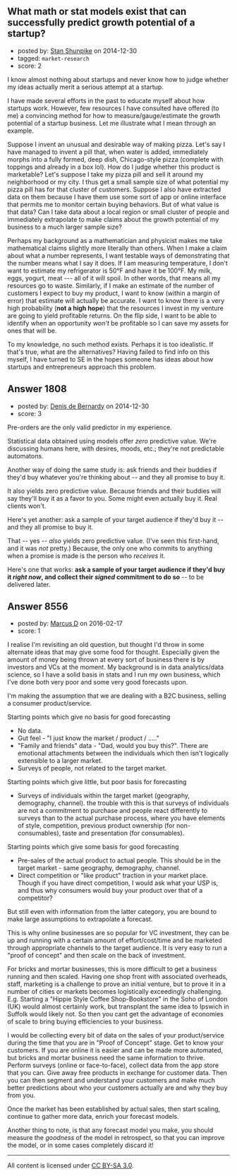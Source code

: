 ## What math or stat models exist that can successfully predict growth potential of a startup?

- posted by: [Stan Shunpike](https://stackexchange.com/users/5251115/stan-shunpike) on 2014-12-30
- tagged: `market-research`
- score: 2

I know almost nothing about startups and never know how to judge whether my ideas actually merit a serious attempt at a startup.  

I have made several efforts in the past to educate myself about how startups work. However, few resources I have consulted have offered (to me) a convincing method for how to measure/gauge/estimate the growth potential of a startup business. Let me illustrate what I mean through an example.  

Suppose I invent an unusual and desirable way of making pizza. Let's say I have managed to invent a pill that, when water is added, immediately morphs into a fully formed, deep dish, Chicago-style pizza (complete with toppings and already in a box lol). How do I judge whether this product is marketable? Let's suppose I take my pizza pill and sell it around my neighborhood or my city. I thus get a small sample size of what potential my pizza pill has for that cluster of customers. Suppose I also have extracted data on them because I have them use some sort of app or online interface that permits me to monitor certain buying behaviors. But of what value is that data? Can I take data about a local region or small cluster of people and immediately extrapolate to make claims about the growth potential of my business to a much larger sample size? 


Perhaps my background as a mathematician and physicist makes me take mathematical claims slightly more literally than others. When I make a claim about what a number represents, I want testable ways of demonstrating that the number means what I say it does. If I am measuring temperature, I don't want to estimate my refrigerator is 50°F and have it be 100°F. My milk, eggs, yogurt, meat --- all of it will spoil. In other words, that means all my resources go to waste. Similarly, if I make an estimate of the number of customers I expect to buy my product, I want to know (within a margin of error) that estimate will actually be accurate. I want to know there is a very high probability (**not a high hope**) that the resources I invest in my venture are going to yield profitable returns. On the flip side, I want to be able to identify when an opportunity *won't* be profitable so I can save my assets for ones that will be. 

To my knowledge, no such method exists. Perhaps it is too idealistic. If that's true, what are the alternatives? Having failed to find info on this myself, I have turned to SE in the hopes someone has ideas about how startups and entrepreneurs approach this problem. 


## Answer 1808

- posted by: [Denis de Bernardy](https://stackexchange.com/users/182468/denis-de-bernardy) on 2014-12-30
- score: 3

Pre-orders are the only valid predictor in my experience.

Statistical data obtained using models offer *zero* predictive value. We're discussing humans here, with desires, moods, etc.; they're not predictable automatons.

Another way of doing the same study is: ask friends and their buddies if they'd buy whatever you're thinking about -- and they all promise to buy it.

It also yields zero predictive value. Because friends and their buddies will say they'll buy it as a favor to you. Some might even actually buy it. Real clients won't.

Here's yet another: ask a sample of your target audience if they'd buy it -- and they all promise to buy it.

That -- yes -- *also* yields zero predictive value. (I've seen this first-hand, and it was *not* pretty.) Because, the only one who commits to anything when a promise is made is the person who *receives* it.

Here's one that works: **ask a sample of your target audience if they'd buy it *right now*, and collect their *signed* commitment to do so** -- to be delivered later.


## Answer 8556

- posted by: [Marcus D](https://stackexchange.com/users/258531/marcus-d) on 2016-02-17
- score: 1

I realise I'm revisiting an old question, but thought I'd throw in some alternate ideas that may give some food for thought. Especially given the amount of money being thrown at every sort of business there is by investors and VCs at the moment. My background is in data analytics/data science, so I have a solid basis in stats and I run my own business, which I've done both very poor and some very good forecasts upon.

I'm making the assumption that we are dealing with a B2C business, selling a consumer product/service.

Starting points which give no basis for good forecasting

 - No data.
 - Gut feel - "I just know the market / product / ....."
 - "Family and friends" data - "Dad, would you buy this?". There are emotional attachments between the individuals which then isn't logically extensible to a larger market.
 - Surveys of people, not related to the target market.

Starting points which give little, but poor basis for forecasting

 - Surveys of individuals within the target market (geography, demography, channel). the trouble with this is that surveys of individuals are not a commitment to purchase and people react differently to surveys than to the actual purchase process, where you have elements of style, competition, previous product ownership (for non-consumables), taste and presentation (for consumables). 

Starting points which give some basis for good forecasting

 - Pre-sales of the actual product to actual people. This should be in the target market - same geography, demography, channel.
 - Direct competition or "like product" traction in your market place. Though if you have direct competition, I would ask what your USP is, and thus why consumers would buy your product over that of a competitor? 

But still even with information from the latter category, you are bound to make large assumptions to extrapolate a forecast.

This is why online businesses are so popular for VC investment, they can be up and running with a certain amount of effort/cost/time and be marketed through appropriate channels to the target audience. It is very easy to run a "proof of concept" and then scale on the back of investment. 

For bricks and mortar businesses, this is more difficult to get a business running and then scaled. Having one shop front with associated overheads, staff, marketing is a challenge to prove an initial venture, but to prove it in a number of cities or markets becomes logistically exceedingly challenging. E.g. Starting a "Hippie Style Coffee Shop-Bookstore" in the Soho of London (UK) would almost certainly work, but transplant the same idea to Ipswich in Suffolk would likely not. So then you cant get the advantage of economies of scale to bring buying efficiencies to your business.

I would be collecting every bit of data on the sales of your product/service during the time that you are in "Proof of Concept" stage. Get to know your customers. If you are online it is easier and can be made more automated, but bricks and mortar business need the same information to thrive. Perform surveys (online or face-to-face), collect data from the app store that you can. Give away free products in exchange for customer data. Then you can then segment and understand your customers and make much better predictions about who your customers actually are and why they buy from you. 

Once the market has been established by actual sales, then start scaling, continue to gather more data, enrich your forecast models.

Another thing to note, is that any forecast model you make, you should measure the _goodness_ of the model in retrospect, so that you can improve the model, or in some cases completely discard it!



---

All content is licensed under [CC BY-SA 3.0](https://creativecommons.org/licenses/by-sa/3.0/).
